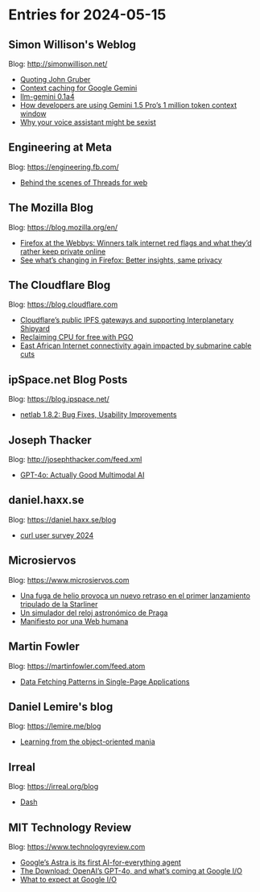 # Entries for 2024-05-15
## Simon Willison's Weblog 
Blog: http://simonwillison.net/ 

- [Quoting John Gruber](https://simonwillison.net/2024/May/15/john-gruber/#atom-everything)
- [Context caching for Google Gemini](https://simonwillison.net/2024/May/14/context-caching-for-google-gemini/#atom-everything)
- [llm-gemini 0.1a4](https://simonwillison.net/2024/May/14/llm-gemini-01a4/#atom-everything)
- [How developers are using Gemini 1.5 Pro’s 1 million token context window](https://simonwillison.net/2024/May/14/how-developers-are-using-gemini/#atom-everything)
- [Why your voice assistant might be sexist](https://simonwillison.net/2024/May/14/voice-assistant-might-be-sexist/#atom-everything)
## Engineering at Meta 
Blog: https://engineering.fb.com/ 

- [Behind the scenes of Threads for web](https://engineering.fb.com/2024/05/14/web/threads-for-web-behind-the-scenes/)
## The Mozilla Blog 
Blog: https://blog.mozilla.org/en/ 

- [Firefox at the Webbys: Winners talk internet red flags and what they’d rather keep private online](https://blog.mozilla.org/en/internet-culture/webbys-red-carpet-event-2024/)
- [See what’s changing in Firefox: Better insights, same privacy](https://blog.mozilla.org/en/products/firefox/firefox-search-update/)
##  The Cloudflare Blog  
Blog: https://blog.cloudflare.com 

- [Cloudflare’s public IPFS gateways and supporting Interplanetary Shipyard](https://blog.cloudflare.com/cloudflares-public-ipfs-gateways-and-supporting-interplanetary-shipyard)
- [Reclaiming CPU for free with PGO](https://blog.cloudflare.com/reclaiming-cpu-for-free-with-pgo)
- [East African Internet connectivity again impacted by submarine cable cuts](https://blog.cloudflare.com/east-african-internet-connectivity-again-impacted-by-submarine-cable-cuts)
## ipSpace.net Blog Posts 
Blog: https://blog.ipspace.net/ 

- [netlab 1.8.2: Bug Fixes, Usability Improvements](https://blog.ipspace.net/2024/05/netlab-1-8-2-fixes.html?utm_source=atom_feed)
## Joseph Thacker 
Blog: http://josephthacker.com/feed.xml 

- [GPT-4o: Actually Good Multimodal AI](http://josephthacker.com/ai/2024/05/14/gpt-4o-the-multimodal-ai-revolution.html)
## daniel.haxx.se 
Blog: https://daniel.haxx.se/blog 

- [curl user survey 2024](https://daniel.haxx.se/blog/2024/05/14/curl-user-survey-2024/)
## Microsiervos 
Blog: https://www.microsiervos.com 

- [Una fuga de helio provoca un nuevo retraso en el primer lanzamiento tripulado de la Starliner](https://www.microsiervos.com/archivo/espacio/fuga-helio-retrasa-lanzamiento-starliner.html)
- [Un simulador del reloj astronómico de Praga](https://www.microsiervos.com/archivo/ingenieria/simulador-reloj-astronomico-de-praga.html)
- [Manifiesto por una Web humana](https://www.microsiervos.com/archivo/internet/manifiesto-web-humana.html)
## Martin Fowler 
Blog: https://martinfowler.com/feed.atom 

- [Data Fetching Patterns in Single-Page Applications](https://martinfowler.com/articles/data-fetch-spa.html)
## Daniel Lemire's blog 
Blog: https://lemire.me/blog 

- [Learning from the object-oriented mania](https://lemire.me/blog/2024/05/14/learning-from-the-object-oriented-mania/)
## Irreal 
Blog: https://irreal.org/blog 

- [Dash](https://irreal.org/blog/?p=12173)
## MIT Technology Review 
Blog: https://www.technologyreview.com 

- [Google’s Astra is its first AI-for-everything agent](https://www.technologyreview.com/2024/05/14/1092407/googles-astra-is-its-first-ai-for-everything-agent/)
- [The Download: OpenAI’s GPT-4o, and what’s coming at Google I/O](https://www.technologyreview.com/2024/05/14/1092377/the-download-openais-gpt-4o-and-whats-coming-at-google-i-o/)
- [What to expect at Google I/O](https://www.technologyreview.com/2024/05/14/1092375/what-to-expect-at-google-i-o/)